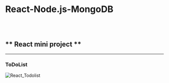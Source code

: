# **React-Node.js-MongoDB**


<br/>
<br/>

## ** React mini project **



-------------------------------------------------------------
### **ToDoList**
![React_Todolist](https://user-images.githubusercontent.com/87745990/139085144-dd21ed61-a694-444e-8189-db67d96bf02d.gif)





<br/>

